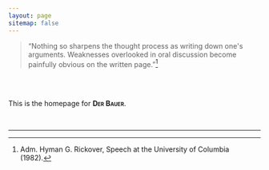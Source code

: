 ```yaml
---
layout: page
sitemap: false
---
```

> “Nothing so sharpens the thought process as writing down one's arguments. Weaknesses overlooked in oral discussion become painfully obvious on the written page.”[^1]

<br>

<br>

This is the homepage for <span style="font-variant:small-caps;">**Der Bauer**</span>.
<br>

<br>

---

[^1]: Adm. Hyman G. Rickover, Speech at the University of Columbia (1982).
